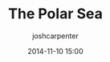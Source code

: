---
title: The Polar Sea
date: 2014-11-10 15:00
template: project.jade
link: https://mozvr.com/polarsea
source: https://github.com/MozVR/polarsea
splash: project-splash.png
thumb: project-thumb.png
author: joshcarpenter
tools:
  [{
    "name": "eleVR Web Player",
    "url": "https://github.com/hawksley/eleVR-Web-Player"
  }]
creators:
  [{
    "name": "Thomas Wallner",
    "email": "thomas@deep-inc.com",
    "twitter": "TODO "
  },
  {
    "name": "Scott Herman",
    "email": "scott@deep-inc.com",
    "twitter": "TODO"
  }]
intro: A documentary by DEEP that takes users to the Arctic in 360° VR video, powered by eleVR’s WebGL VR video player.
---